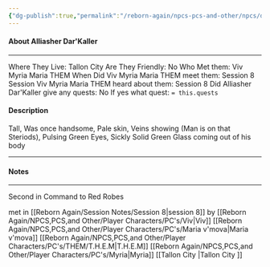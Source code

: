 ```yaml
---
{"dg-publish":true,"permalink":"/reborn-again/npcs-pcs-and-other/npcs/dead/alliasher-dar-kaller/"}
---
```



#### About Alliasher Dar'Kaller 
---
Where They Live: Tallon City 
Are They Friendly: No
Who Met them: Viv Myria Maria THEM
When Did Viv Myria Maria THEM meet them: Session 8
Session Viv Myria Maria THEM heard about them: Session 8
Did Alliasher Dar'Kaller  give any quests: No
	If yes what quest: `= this.quests`


#### Description
Tall, Was once handsome, Pale skin, Veins showing (Man is on that Steriods), Pulsing Green Eyes, Sickly Solid Green Glass coming out of his body

---

#### Notes
---
Second in Command to Red Robes

met in [[Reborn Again/Session Notes/Session 8\|session 8]] by [[Reborn Again/NPCS,PCS,and Other/Player Characters/PC's/Viv\|Viv]] [[Reborn Again/NPCS,PCS,and Other/Player Characters/PC's/Maria v'mova\|Maria v'mova]] [[Reborn Again/NPCS,PCS,and Other/Player Characters/PC's/THEM/T.H.E.M\|T.H.E.M]] [[Reborn Again/NPCS,PCS,and Other/Player Characters/PC's/Myria\|Myria]] [[Tallon City \|Tallon City ]]
